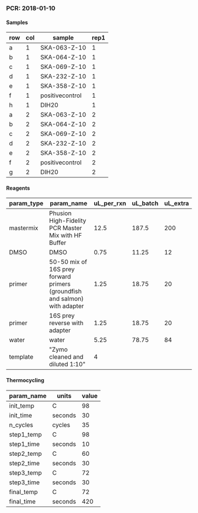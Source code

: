 ### PCR: 2018-01-10


#### Samples
| row | col | sample          | rep1 | 
|-----|-----|-----------------|------| 
| a   | 1   | SKA-063-Z-10    | 1    | 
| b   | 1   | SKA-064-Z-10    | 1    | 
| c   | 1   | SKA-069-Z-10    | 1    | 
| d   | 1   | SKA-232-Z-10    | 1    | 
| e   | 1   | SKA-358-Z-10    | 1    | 
| f   | 1   | positivecontrol | 1    | 
| h   | 1   | DIH20           | 1    | 
| a   | 2   | SKA-063-Z-10    | 2    | 
| b   | 2   | SKA-064-Z-10    | 2    | 
| c   | 2   | SKA-069-Z-10    | 2    | 
| d   | 2   | SKA-232-Z-10    | 2    | 
| e   | 2   | SKA-358-Z-10    | 2    | 
| f   | 2   | positivecontrol | 2    | 
| g   | 2   | DIH20           | 2    | 


#### Reagents

| param_type | param_name                                                                 | uL_per_rxn | uL_batch | uL_extra | 
|------------|----------------------------------------------------------------------------|------------|----------|----------| 
| mastermix  | Phusion High-Fidelity PCR Master Mix with HF Buffer                        | 12.5       | 187.5    | 200      | 
| DMSO       | DMSO                                                                       | 0.75       | 11.25    | 12       | 
| primer     | 50-50 mix of 16S prey forward primers (groundfish and salmon) with adapter | 1.25       | 18.75    | 20       | 
| primer     | 16S prey reverse with adapter                                              | 1.25       | 18.75    | 20       | 
| water      | water                                                                      | 5.25       | 78.75    | 84       | 
| template   | "Zymo cleaned and diluted 1:10"                                            | 4          |          |          | 


#### Thermocycling

| param_name | units   | value | 
|------------|---------|-------| 
| init_temp  | C       | 98    | 
| init_time  | seconds | 30    | 
| n_cycles   | cycles  | 35    | 
| step1_temp | C       | 98    | 
| step1_time | seconds | 10    | 
| step2_temp | C       | 60    | 
| step2_time | seconds | 30    | 
| step3_temp | C       | 72    | 
| step3_time | seconds | 30    | 
| final_temp | C       | 72    | 
| final_time | seconds | 420   | 
